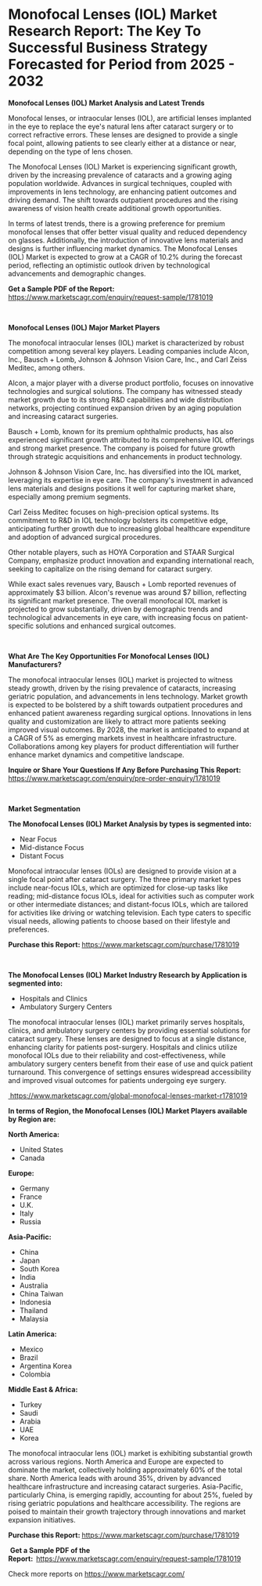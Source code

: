 <p><h1>Monofocal Lenses (IOL) Market Research Report: The Key To Successful Business Strategy Forecasted for Period from 2025 - 2032</h1></p><p><strong>Monofocal Lenses (IOL) Market Analysis and Latest Trends</strong></p>
<p><p>Monofocal lenses, or intraocular lenses (IOL), are artificial lenses implanted in the eye to replace the eye's natural lens after cataract surgery or to correct refractive errors. These lenses are designed to provide a single focal point, allowing patients to see clearly either at a distance or near, depending on the type of lens chosen. </p><p>The Monofocal Lenses (IOL) Market is experiencing significant growth, driven by the increasing prevalence of cataracts and a growing aging population worldwide. Advances in surgical techniques, coupled with improvements in lens technology, are enhancing patient outcomes and driving demand. The shift towards outpatient procedures and the rising awareness of vision health create additional growth opportunities.</p><p>In terms of latest trends, there is a growing preference for premium monofocal lenses that offer better visual quality and reduced dependency on glasses. Additionally, the introduction of innovative lens materials and designs is further influencing market dynamics. The Monofocal Lenses (IOL) Market is expected to grow at a CAGR of 10.2% during the forecast period, reflecting an optimistic outlook driven by technological advancements and demographic changes.</p></p>
<p><strong>Get a Sample PDF of the Report:&nbsp;</strong> <a href="https://www.marketscagr.com/enquiry/request-sample/1781019?utm_campaign=2875&utm_medium=2&utm_source=Github&utm_content=ia&utm_term=04032025&utm_id=monofocal-lenses-iol">https://www.marketscagr.com/enquiry/request-sample/1781019</a></p>
<p>&nbsp;</p>
<p><strong>Monofocal Lenses (IOL) Major Market Players</strong></p>
<p><p>The monofocal intraocular lenses (IOL) market is characterized by robust competition among several key players. Leading companies include Alcon, Inc., Bausch + Lomb, Johnson & Johnson Vision Care, Inc., and Carl Zeiss Meditec, among others. </p><p>Alcon, a major player with a diverse product portfolio, focuses on innovative technologies and surgical solutions. The company has witnessed steady market growth due to its strong R&D capabilities and wide distribution networks, projecting continued expansion driven by an aging population and increasing cataract surgeries.</p><p>Bausch + Lomb, known for its premium ophthalmic products, has also experienced significant growth attributed to its comprehensive IOL offerings and strong market presence. The company is poised for future growth through strategic acquisitions and enhancements in product technology.</p><p>Johnson & Johnson Vision Care, Inc. has diversified into the IOL market, leveraging its expertise in eye care. The company's investment in advanced lens materials and designs positions it well for capturing market share, especially among premium segments.</p><p>Carl Zeiss Meditec focuses on high-precision optical systems. Its commitment to R&D in IOL technology bolsters its competitive edge, anticipating further growth due to increasing global healthcare expenditure and adoption of advanced surgical procedures.</p><p>Other notable players, such as HOYA Corporation and STAAR Surgical Company, emphasize product innovation and expanding international reach, seeking to capitalize on the rising demand for cataract surgery.</p><p>While exact sales revenues vary, Bausch + Lomb reported revenues of approximately $3 billion. Alcon's revenue was around $7 billion, reflecting its significant market presence. The overall monofocal IOL market is projected to grow substantially, driven by demographic trends and technological advancements in eye care, with increasing focus on patient-specific solutions and enhanced surgical outcomes.</p></p>
<p>&nbsp;</p>
<p><strong>What Are The Key Opportunities For Monofocal Lenses (IOL) Manufacturers?</strong></p>
<p><p>The monofocal intraocular lenses (IOL) market is projected to witness steady growth, driven by the rising prevalence of cataracts, increasing geriatric population, and advancements in lens technology. Market growth is expected to be bolstered by a shift towards outpatient procedures and enhanced patient awareness regarding surgical options. Innovations in lens quality and customization are likely to attract more patients seeking improved visual outcomes. By 2028, the market is anticipated to expand at a CAGR of 5% as emerging markets invest in healthcare infrastructure. Collaborations among key players for product differentiation will further enhance market dynamics and competitive landscape.</p></p>
<p><strong>Inquire or Share Your Questions If Any Before Purchasing This Report:</strong> <a href="https://www.marketscagr.com/enquiry/pre-order-enquiry/1781019?utm_campaign=2875&utm_medium=2&utm_source=Github&utm_content=ia&utm_term=04032025&utm_id=monofocal-lenses-iol">https://www.marketscagr.com/enquiry/pre-order-enquiry/1781019</a></p>
<p>&nbsp;</p>
<p><strong>Market Segmentation</strong></p>
<p><strong>The Monofocal Lenses (IOL) Market Analysis by types is segmented into:</strong></p>
<p><ul><li>Near Focus</li><li>Mid-distance Focus</li><li>Distant Focus</li></ul></p>
<p><p>Monofocal intraocular lenses (IOLs) are designed to provide vision at a single focal point after cataract surgery. The three primary market types include near-focus IOLs, which are optimized for close-up tasks like reading; mid-distance focus IOLs, ideal for activities such as computer work or other intermediate distances; and distant-focus IOLs, which are tailored for activities like driving or watching television. Each type caters to specific visual needs, allowing patients to choose based on their lifestyle and preferences.</p></p>
<p><strong>Purchase this Report:&nbsp;</strong><a href="https://www.marketscagr.com/purchase/1781019?utm_campaign=2875&utm_medium=2&utm_source=Github&utm_content=ia&utm_term=04032025&utm_id=monofocal-lenses-iol">https://www.marketscagr.com/purchase/1781019</a></p>
<p>&nbsp;</p>
<p><strong>The Monofocal Lenses (IOL) Market Industry Research by Application is segmented into:</strong></p>
<p><ul><li>Hospitals and Clinics</li><li>Ambulatory Surgery Centers</li></ul></p>
<p><p>The monofocal intraocular lenses (IOL) market primarily serves hospitals, clinics, and ambulatory surgery centers by providing essential solutions for cataract surgery. These lenses are designed to focus at a single distance, enhancing clarity for patients post-surgery. Hospitals and clinics utilize monofocal IOLs due to their reliability and cost-effectiveness, while ambulatory surgery centers benefit from their ease of use and quick patient turnaround. This convergence of settings ensures widespread accessibility and improved visual outcomes for patients undergoing eye surgery.</p></p>
<p><a href="https://www.marketscagr.com/global-monofocal-lenses-market-r1781019?utm_campaign=2875&utm_medium=2&utm_source=Github&utm_content=ia&utm_term=04032025&utm_id=monofocal-lenses-iol">&nbsp;https://www.marketscagr.com/global-monofocal-lenses-market-r1781019</a></p>
<p><strong>In terms of Region, the Monofocal Lenses (IOL) Market Players available by Region are:</strong></p>
<p>
    <p> <strong> North America: </strong>
        <ul>
            <li>United States</li>
            <li>Canada</li>
        </ul>
        </p> 
    <p> <strong> Europe: </strong>
        <ul>
            <li>Germany</li>
            <li>France</li>
            <li>U.K.</li>
            <li>Italy</li>
            <li>Russia</li>
        </ul>
        </p> 
    <p> <strong> Asia-Pacific: </strong>
        <ul>
            <li>China</li>
            <li>Japan</li>
            <li>South Korea</li>
            <li>India</li>
            <li>Australia</li>
            <li>China Taiwan</li>
            <li>Indonesia</li>
            <li>Thailand</li>
            <li>Malaysia</li>
        </ul>
        </p> 
    <p> <strong> Latin America: </strong>
        <ul>
            <li>Mexico</li>
            <li>Brazil</li>
            <li>Argentina Korea</li>
            <li>Colombia</li>
        </ul>
        </p> 
    <p> <strong> Middle East & Africa: </strong>
        <ul>
            <li>Turkey</li>
            <li>Saudi</li>
            <li>Arabia</li>
            <li>UAE</li>
            <li>Korea</li>
        </ul>
    </p>
    </p>
<p><p>The monofocal intraocular lens (IOL) market is exhibiting substantial growth across various regions. North America and Europe are expected to dominate the market, collectively holding approximately 60% of the total share. North America leads with around 35%, driven by advanced healthcare infrastructure and increasing cataract surgeries. Asia-Pacific, particularly China, is emerging rapidly, accounting for about 25%, fueled by rising geriatric populations and healthcare accessibility. The regions are poised to maintain their growth trajectory through innovations and market expansion initiatives.</p></p>
<p><strong>Purchase this Report: </strong><a href="https://www.marketscagr.com/purchase/1781019?utm_campaign=2875&utm_medium=2&utm_source=Github&utm_content=ia&utm_term=04032025&utm_id=monofocal-lenses-iol">https://www.marketscagr.com/purchase/1781019</a></p>
<p>&nbsp;<strong>Get a Sample PDF of the Report:&nbsp;&nbsp;</strong><a href="https://www.marketscagr.com/enquiry/request-sample/1781019?utm_campaign=2875&utm_medium=2&utm_source=Github&utm_content=ia&utm_term=04032025&utm_id=monofocal-lenses-iol">https://www.marketscagr.com/enquiry/request-sample/1781019</a></p>
<p><strong></strong></p>
<p>Check more reports on <a href="https://www.marketscagr.com/?utm_campaign=2875&utm_medium=2&utm_source=Github&utm_content=ia&utm_term=04032025&utm_id=monofocal-lenses-iol">https://www.marketscagr.com/</a></p>